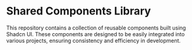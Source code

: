# Shared Components Library

This repository contains a collection of reusable components built using Shadcn UI. These components are designed to be easily integrated
into various projects, ensuring consistency and efficiency in development.
